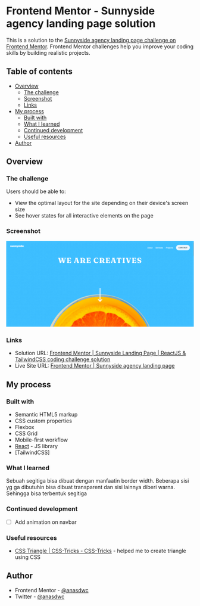 # Frontend Mentor - Sunnyside agency landing page solution

This is a solution to the [Sunnyside agency landing page challenge on Frontend Mentor](https://www.frontendmentor.io/challenges/sunnyside-agency-landing-page-7yVs3B6ef). Frontend Mentor challenges help you improve your coding skills by building realistic projects.

## Table of contents

- [Overview](#overview)
  - [The challenge](#the-challenge)
  - [Screenshot](#screenshot)
  - [Links](#links)
- [My process](#my-process)
  - [Built with](#built-with)
  - [What I learned](#what-i-learned)
  - [Continued development](#continued-development)
  - [Useful resources](#useful-resources)
- [Author](#author)

## Overview

### The challenge

Users should be able to:

- View the optimal layout for the site depending on their device's screen size
- See hover states for all interactive elements on the page

### Screenshot

![](./screenshot.png)

### Links

- Solution URL: [Frontend Mentor | Sunnyside Landing Page | ReactJS & TailwindCSS coding challenge solution](https://www.frontendmentor.io/solutions/sunnyside-agency-landing-page-s7yOsMX8Pm)
- Live Site URL: [Frontend Mentor | Sunnyside agency landing page](https://fm-junior-sunnyside.netlify.app/)

## My process

### Built with

- Semantic HTML5 markup
- CSS custom properties
- Flexbox
- CSS Grid
- Mobile-first workflow
- [React](https://reactjs.org/) - JS library
- [TailwindCSS]

### What I learned

Sebuah segitiga bisa dibuat dengan manfaatin border width. Beberapa sisi yg ga dibutuhin bisa dibuat transparent dan sisi lainnya diberi warna. Sehingga bisa terbentuk segitiga

### Continued development

- [ ] Add animation on navbar

### Useful resources

- [CSS Triangle | CSS-Tricks - CSS-Tricks](https://css-tricks.com/snippets/css/css-triangle/) - helped me to create triangle using CSS

## Author

- Frontend Mentor - [@anasdwc](https://www.frontendmentor.io/profile/anasdwc)
- Twitter - [@anasdwc](https://www.twitter.com/anasdwc)
